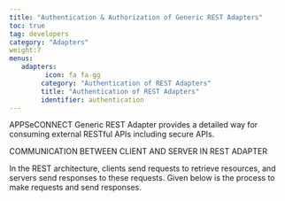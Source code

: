 ```yaml
---
title: "Authentication & Authorization of Generic REST Adapters"
toc: true
tag: developers
category: "Adapters"
weight:7
menus: 
   adapters:
         icon: fa fa-gg
        category: "Authentication of REST Adapters"
        title: "Authentication of REST Adapters"
        identifier: authentication
---
```

APPSeCONNECT Generic REST Adapter provides a detailed way for consuming external RESTful APIs including secure APIs.

COMMUNICATION BETWEEN CLIENT AND SERVER IN REST ADAPTER

In the REST architecture, clients send requests to retrieve resources, and servers send responses
to these requests. Given below is the process to make requests and send responses.